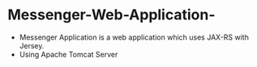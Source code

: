 # Messenger-Web-Application-

- Messenger Application is a web application which uses JAX-RS with Jersey.
- Using Apache Tomcat Server
